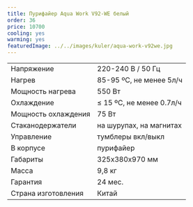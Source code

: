 ```yaml
---
title: Пурифайер Aqua Work V92-WE белый
order: 36
price: 10700
cooling: yes
warming: yes
featuredImage: ../../images/kuler/aqua-work-v92we.jpg
---
```


<table>
<tr><td>Напряжение</td><td>220-240 В / 50 Гц</td></tr>
<tr><td>Нагрев</td><td>85-95 ºС, не менее 5л/ч</td></tr>
<tr><td>Мощность нагрева</td><td>550 Вт</td></tr>
<tr><td>Охлаждение</td><td>≤ 15 ºС, не менее 0.7л/ч</td></tr>
<tr><td>Мощность охлаждения</td><td>75 Вт</td></tr>
<tr><td>Стаканодержатели</td><td>на шурупах, на магнитах</td></tr>
<tr><td>Управление</td><td>тумблеры вкл/выкл</td></tr>
<tr><td>В корпусе</td><td>пурифайер</td></tr>
<tr><td>Габариты</td><td>325х380х970 мм</td></tr>
<tr><td>Масса</td><td>9,8 кг</td></tr>
<tr><td>Гарантия</td><td>24 мес.</td></tr>
<tr><td>Страна изготовления</td><td>Китай</td></tr>
</table>
